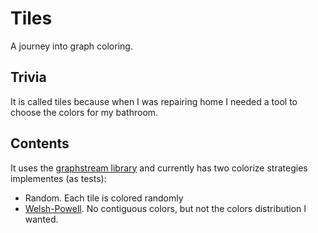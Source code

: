 # Tiles
A journey into graph coloring.

## Trivia
It is called tiles because when I was repairing home I needed a tool to choose the colors for my bathroom.

## Contents
It uses the [graphstream library](http://graphstream-project.org/doc/) and currently has two colorize strategies implementes (as tests):
- Random. Each tile is colored randomly
- [Welsh-Powell](http://graphstream-project.org/doc/Algorithms/Welsh-Powell_1.0/). No contiguous colors, but not the colors distribution I wanted.
